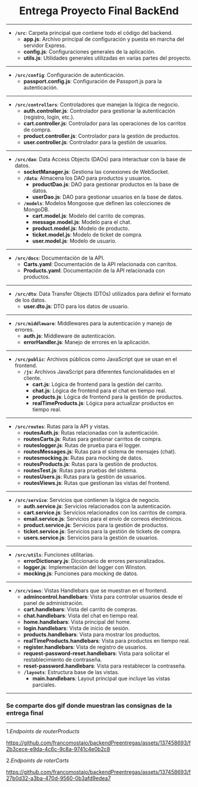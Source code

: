 <h1 align="center"> Entrega Proyecto Final BackEnd </h1>

---

- **`/src`**: Carpeta principal que contiene todo el código del backend.
  - **app.js**: Archivo principal de configuración y puesta en marcha del servidor Express.
  - **config.js**: Configuraciones generales de la aplicación.
  - **utils.js**: Utilidades generales utilizadas en varias partes del proyecto.
  
---

- **`/src/config`**: Configuración de autenticación.
  - **passport.config.js**: Configuración de Passport.js para la autenticación.
  
---

- **`/src/controllers`**: Controladores que manejan la lógica de negocio.
  - **auth.controller.js**: Controlador para gestionar la autenticación (registro, login, etc.).
  - **cart.controller.js**: Controlador para las operaciones de los carritos de compra.
  - **product.controller.js**: Controlador para la gestión de productos.
  - **user.controller.js**: Controlador para la gestión de usuarios.
  
---

- **`/src/dao`**: Data Access Objects (DAOs) para interactuar con la base de datos.
  - **socketManager.js**: Gestiona las conexiones de WebSocket.
  - **`/data`**: Almacena los DAO para productos y usuarios.
    - **productDao.js**: DAO para gestionar productos en la base de datos.
    - **userDao.js**: DAO para gestionar usuarios en la base de datos.
  - **`/models`**: Modelos Mongoose que definen las colecciones de MongoDB.
    - **cart.model.js**: Modelo del carrito de compras.
    - **message.model.js**: Modelo para el chat.
    - **product.model.js**: Modelo de producto.
    - **ticket.model.js**: Modelo de ticket de compra.
    - **user.model.js**: Modelo de usuario.
    
---

- **`/src/docs`**: Documentación de la API.
  - **Carts.yaml**: Documentación de la API relacionada con carritos.
  - **Products.yaml**: Documentación de la API relacionada con productos.
  
---

- **`/src/dto`**: Data Transfer Objects (DTOs) utilizados para definir el formato de los datos.
  - **user.dto.js**: DTO para los datos de usuario.
  
---

- **`/src/middleware`**: Middlewares para la autenticación y manejo de errores.
  - **auth.js**: Middleware de autenticación.
  - **errorHandler.js**: Manejo de errores en la aplicación.
  
---

- **`/src/public`**: Archivos públicos como JavaScript que se usan en el frontend.
  - **`/js`**: Archivos JavaScript para diferentes funcionalidades en el cliente.
    - **cart.js**: Lógica de frontend para la gestión del carrito.
    - **chat.js**: Lógica de frontend para el chat en tiempo real.
    - **products.js**: Lógica de frontend para la gestión de productos.
    - **realTimeProducts.js**: Lógica para actualizar productos en tiempo real.
    
---

- **`/src/routes`**: Rutas para la API y vistas.
  - **routesAuth.js**: Rutas relacionadas con la autenticación.
  - **routesCarts.js**: Rutas para gestionar carritos de compra.
  - **routeslogger.js**: Rutas de prueba para el logger.
  - **routesMessages.js**: Rutas para el sistema de mensajes (chat).
  - **routesmocking.js**: Rutas para mocking de datos.
  - **routesProducts.js**: Rutas para la gestión de productos.
  - **routesTest.js**: Rutas para pruebas del sistema.
  - **routesUsers.js**: Rutas para la gestión de usuarios.
  - **routesViews.js**: Rutas que gestionan las vistas del frontend.
  
---

- **`/src/service`**: Servicios que contienen la lógica de negocio.
  - **auth.service.js**: Servicios relacionados con la autenticación.
  - **cart.service.js**: Servicios relacionados con los carritos de compra.
  - **email.service.js**: Servicios para el envío de correos electrónicos.
  - **product.service.js**: Servicios para la gestión de productos.
  - **ticket.service.js**: Servicios para la gestión de tickets de compra.
  - **users.service.js**: Servicios para la gestión de usuarios.
  
---

- **`/src/utils`**: Funciones utilitarias.
  - **errorDictionary.js**: Diccionario de errores personalizados.
  - **logger.js**: Implementación del logger con Winston.
  - **mocking.js**: Funciones para mocking de datos.
  
---

- **`/src/views`**: Vistas Handlebars que se muestran en el frontend.
  - **admincontrol.handlebars**: Vista para controlar usuarios desde el panel de administración.
  - **cart.handlebars**: Vista del carrito de compras.
  - **chat.handlebars**: Vista del chat en tiempo real.
  - **home.handlebars**: Vista principal del home.
  - **login.handlebars**: Vista de inicio de sesión.
  - **products.handlebars**: Vista para mostrar los productos.
  - **realTimeProducts.handlebars**: Vista para productos en tiempo real.
  - **register.handlebars**: Vista de registro de usuarios.
  - **request-password-reset.handlebars**: Vista para solicitar el restablecimiento de contraseña.
  - **reset-password.handlebars**: Vista para restablecer la contraseña.
  - **`/layouts`**: Estructura base de las vistas.
    - **main.handlebars**: Layout principal que incluye las vistas parciales.

---

### Se comparte dos gif donde muestran las consignas de la entrega final 

---
 
 1.*Endpoints de routerProducts*

 
https://github.com/francomostajo/backendPreentregas/assets/137458693/f2b3cece-e9da-4c6c-9c8a-9741c4e0b2c8


 2.*Endpoints de roterCarts*
 

https://github.com/francomostajo/backendPreentregas/assets/137458693/f27b0d32-a3ba-470d-9560-0b3afd9edea7





